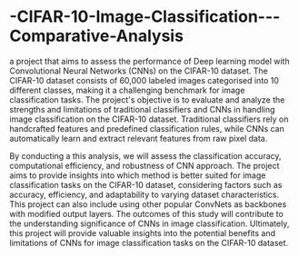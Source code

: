 # -CIFAR-10-Image-Classification---Comparative-Analysis

a project that aims to assess the performance of Deep learning model with Convolutional Neural Networks (CNNs) on the CIFAR-10 dataset. The CIFAR-10 dataset consists of 60,000 labeled images categorised into 10 different classes, making it a challenging benchmark for image classification tasks. The project's objective is to evaluate and analyze the strengths and limitations of traditional classifiers and CNNs in handling image classification on the CIFAR-10 dataset. Traditional classifiers rely on handcrafted features and predefined classification rules, while CNNs can automatically learn and extract relevant features from raw pixel data.

By conducting a this analysis, we will assess the classification accuracy, computational efficiency, and robustness of CNN approach. The project aims to provide insights into which method is better suited for image classification tasks on the CIFAR-10 dataset, considering factors such as accuracy, efficiency, and adaptability to varying dataset characteristics. This project can also include using other popular ConvNets as backbones with modified output layers. The outcomes of this study will contribute to the understanding significance of CNNs in image classification. Ultimately, this project will provide valuable insights into the potential benefits and limitations of CNNs for image classification tasks on the CIFAR-10 dataset.
